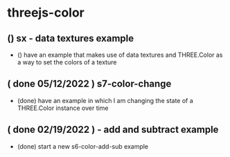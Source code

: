 # threejs-color

## () sx - data textures example
* () have an example that makes use of data textures and THREE.Color as a way to set the colors of a texture

## ( done 05/12/2022 ) s7-color-change
* (done) have an example in which I am changing the state of a THREE.Color instance over time

## ( done 02/19/2022 ) - add and subtract example
* (done) start a new s6-color-add-sub example